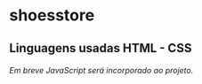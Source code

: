 # shoesstore


## Linguagens usadas HTML - CSS



###### Em breve JavaScript será incorporado ao projeto.
